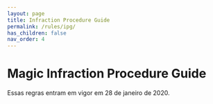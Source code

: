 ```yaml
---
layout: page
title: Infraction Procedure Guide
permalink: /rules/ipg/
has_children: false
nav_order: 4
---
```


# Magic Infraction Procedure Guide


Essas regras entram em vigor em 28 de janeiro de 2020.
